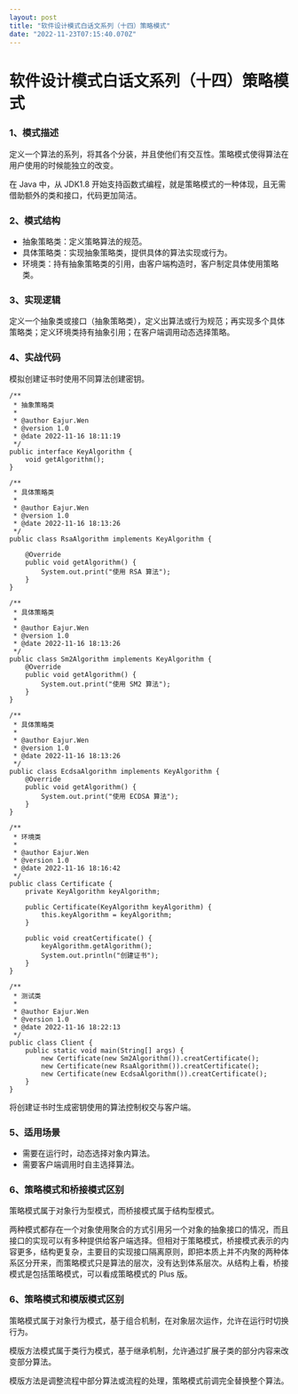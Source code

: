 ```yaml
---
layout: post
title: "软件设计模式白话文系列（十四）策略模式"
date: "2022-11-23T07:15:40.070Z"
---
```

软件设计模式白话文系列（十四）策略模式
===================

### 1、模式描述

定义一个算法的系列，将其各个分装，并且使他们有交互性。策略模式使得算法在用户使用的时候能独立的改变。

在 Java 中，从 JDK1.8 开始支持函数式编程，就是策略模式的一种体现，且无需借助额外的类和接口，代码更加简洁。

### 2、模式结构

*   抽象策略类：定义策略算法的规范。
*   具体策略类：实现抽象策略类，提供具体的算法实现或行为。
*   环境类：持有抽象策略类的引用，由客户端构造时，客户制定具体使用策略类。

### 3、实现逻辑

定义一个抽象类或接口（抽象策略类），定义出算法或行为规范；再实现多个具体策略类；定义环境类持有抽象引用；在客户端调用动态选择策略。

### 4、实战代码

模拟创建证书时使用不同算法创建密钥。

    /**
     * 抽象策略类
     *
     * @author Eajur.Wen
     * @version 1.0
     * @date 2022-11-16 18:11:19
     */
    public interface KeyAlgorithm {
        void getAlgorithm();
    }
    
    /**
     * 具体策略类
     *
     * @author Eajur.Wen
     * @version 1.0
     * @date 2022-11-16 18:13:26
     */
    public class RsaAlgorithm implements KeyAlgorithm {
    
        @Override
        public void getAlgorithm() {
            System.out.print("使用 RSA 算法");
        }
    }
    
    /**
     * 具体策略类
     *
     * @author Eajur.Wen
     * @version 1.0
     * @date 2022-11-16 18:13:26
     */
    public class Sm2Algorithm implements KeyAlgorithm {
        @Override
        public void getAlgorithm() {
            System.out.print("使用 SM2 算法");
        }
    }
    
    /**
     * 具体策略类
     *
     * @author Eajur.Wen
     * @version 1.0
     * @date 2022-11-16 18:13:26
     */
    public class EcdsaAlgorithm implements KeyAlgorithm {
        @Override
        public void getAlgorithm() {
            System.out.print("使用 ECDSA 算法");
        }
    }
    
    /**
     * 环境类
     *
     * @author Eajur.Wen
     * @version 1.0
     * @date 2022-11-16 18:16:42
     */
    public class Certificate {
        private KeyAlgorithm keyAlgorithm;
    
        public Certificate(KeyAlgorithm keyAlgorithm) {
            this.keyAlgorithm = keyAlgorithm;
        }
    
        public void creatCertificate() {
            keyAlgorithm.getAlgorithm();
            System.out.println("创建证书");
        }
    }
    
    /**
     * 测试类
     *
     * @author Eajur.Wen
     * @version 1.0
     * @date 2022-11-16 18:22:13
     */
    public class Client {
        public static void main(String[] args) {
            new Certificate(new Sm2Algorithm()).creatCertificate();
            new Certificate(new RsaAlgorithm()).creatCertificate();
            new Certificate(new EcdsaAlgorithm()).creatCertificate();
        }
    }
    

将创建证书时生成密钥使用的算法控制权交与客户端。

### 5、适用场景

*   需要在运行时，动态选择对象内算法。
*   需要客户端调用时自主选择算法。

### 6、策略模式和桥接模式区别

策略模式属于对象行为型模式，而桥接模式属于结构型模式。

两种模式都存在一个对象使用聚合的方式引用另一个对象的抽象接口的情况，而且接口的实现可以有多种提供给客户端选择。但相对于策略模式，桥接模式表示的内容更多，结构更复杂，主要目的实现接口隔离原则，即把本质上并不内聚的两种体系区分开来，而策略模式只是算法的层次，没有达到体系层次。从结构上看，桥接模式是包括策略模式，可以看成策略模式的 Plus 版。

### 6、策略模式和模版模式区别

策略模式属于对象行为模式，基于组合机制，在对象层次运作，允许在运行时切换行为。

模版方法模式属于类行为模式，基于继承机制，允许通过扩展子类的部分内容来改变部分算法。

模版方法是调整流程中部分算法或流程的处理，策略模式前调完全替换整个算法。